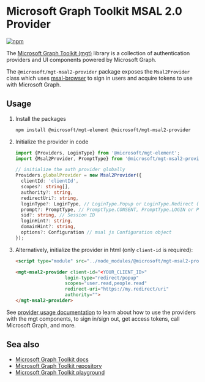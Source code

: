 # Microsoft Graph Toolkit MSAL 2.0 Provider

[![npm](https://img.shields.io/npm/v/@microsoft/mgt-msal2-provider?style=for-the-badge)](https://www.npmjs.com/package/@microsoft/mgt-msal2-provider)

The [Microsoft Graph Toolkit (mgt)](https://aka.ms/mgt) library is a collection of authentication providers and UI components powered by Microsoft Graph. 

The `@microsoft/mgt-msal2-provider` package exposes the `Msal2Provider` class which uses [msal-browser](https://www.npmjs.com/package/@azure/msal-browser) to sign in users and acquire tokens to use with Microsoft Graph.


## Usage

1. Install the packages

    ```bash
    npm install @microsoft/mgt-element @microsoft/mgt-msal2-provider
    ```

2. Initialize the provider in code

    ```ts
    import {Providers, LoginType} from '@microsoft/mgt-element';
    import {Msal2Provider, PromptType} from '@microsoft/mgt-msal2-provider';

    // initialize the auth provider globally
    Providers.globalProvider = new Msal2Provider({
      clientId: 'clientId',
      scopes?: string[],
      authority?: string,
      redirectUri?: string,
      loginType?: LoginType, // LoginType.Popup or LoginType.Redirect (redirect is default)
      prompt?: PromptType, // PromptType.CONSENT, PromptType.LOGIN or PromptType.SELECT_ACCOUNT
      sid?: string, // Session ID
      loginHint?: string,
      domainHint?: string,
      options?: Configuration // msal js Configuration object
    });
    ```

3. Alternatively, initialize the provider in html (only `client-id` is required):

    ```html
    <script type="module" src="../node_modules/@microsoft/mgt-msal2-provider/dist/es6/index.js" />

    <mgt-msal2-provider client-id="<YOUR_CLIENT_ID>"
                      login-type="redirect/popup" 
                      scopes="user.read,people.read" 
                      redirect-uri="https://my.redirect/uri" 
                      authority=""> 
    </mgt-msal2-provider> 
    ```

See [provider usage documentation](https://docs.microsoft.com/graph/toolkit/providers) to learn about how to use the providers with the mgt components, to sign in/sign out, get access tokens, call Microsoft Graph, and more.

## Sea also
* [Microsoft Graph Toolkit docs](https://aka.ms/mgt-docs)
* [Microsoft Graph Toolkit repository](https://aka.ms/mgt)
* [Microsoft Graph Toolkit playground](https://mgt.dev)
